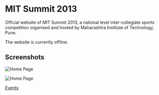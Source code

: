 MIT Summit 2013
=======================

Official website of MIT Summit 2013, a national level inter-collegiate sports competition organised and hosted by Maharashtra Institute of Technology, Pune.

The website is  currently offline.

Screenshots
-----------

![Home Page][1]


![Home Page][2]


[Events][3]

[1]: http://i.imgur.com/yv0JAaQ.png
[2]: http://i.imgur.com/JLh0kFL.png
[3]: http://i.imgur.com/YiJ6tQl.png
